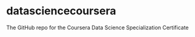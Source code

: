 datasciencecoursera
===================

The GitHub repo for the Coursera Data Science Specialization Certificate
